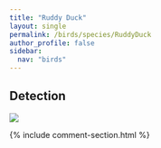 ```yaml
---
title: "Ruddy Duck"
layout: single
permalink: /birds/species/RuddyDuck
author_profile: false
sidebar:
  nav: "birds"
---
```


<h2>Detection</h2>

<img src="https://beallen.github.io/DevelopmentWebsite/assets/images/birds/RuddyDuck/det.jpg">

{% include comment-section.html %}
